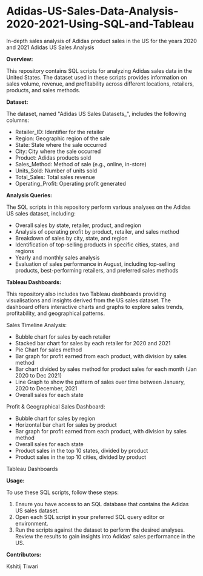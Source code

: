 # Adidas-US-Sales-Data-Analysis-2020-2021-Using-SQL-and-Tableau
In-depth sales analysis of Adidas product sales in the US for the years 2020 and 2021
Adidas US Sales Analysis

**Overview:**

This repository contains SQL scripts for analyzing Adidas sales data in the United States. The dataset used in these scripts provides information on sales volume, revenue, and profitability across different locations, retailers, products, and sales methods.

**Dataset:**

The dataset, named "Adidas US Sales Datasets_", includes the following columns:

* Retailer_ID: Identifier for the retailer
* Region: Geographic region of the sale
* State: State where the sale occurred
* City: City where the sale occurred
* Product: Adidas products sold
* Sales_Method: Method of sale (e.g., online, in-store)
* Units_Sold: Number of units sold
* Total_Sales: Total sales revenue
* Operating_Profit: Operating profit generated

**Analysis Queries:**

The SQL scripts in this repository perform various analyses on the Adidas US sales dataset, including:

* Overall sales by state, retailer, product, and region
* Analysis of operating profit by product, retailer, and sales method
* Breakdown of sales by city, state, and region
* Identification of top-selling products in specific cities, states, and regions
* Yearly and monthly sales analysis
* Evaluation of sales performance in August, including top-selling products, best-performing retailers, and preferred sales methods

**Tableau Dashboards:**

This repository also includes two Tableau dashboards providing visualisations and insights derived from the US sales dataset. The dashboard offers interactive charts and graphs to explore sales trends, profitability, and geographical patterns. 

Sales Timeline Analysis:
* Bubble chart for sales by each retailer
* Stacked bar chart for sales by each retailer for 2020 and 2021
* Pie Chart for sales method
* Bar graph for profit earned from each product, with division by sales method
* Bar chart divided by sales method for product sales for each month (Jan 2020 to Dec 2021)
* Line Graph to show the pattern of sales over time between January, 2020 to December, 2021
* Overall sales for each state


Profit & Geographical Sales Dashboard:
* Bubble chart for sales by region
* Horizontal bar chart for sales by product
* Bar graph for profit earned from each product, with division by sales method
* Overall sales for each state
* Product sales in the top 10 states, divided by product
* Product sales in the top 10 cities, divided by product

Tableau Dashboards

**Usage:**

To use these SQL scripts, follow these steps:

1. Ensure you have access to an SQL database that contains the Adidas US sales dataset.
2. Open each SQL script in your preferred SQL query editor or environment.
3. Run the scripts against the dataset to perform the desired analyses.
Review the results to gain insights into Adidas' sales performance in the US.

**Contributors:**

Kshitij Tiwari

